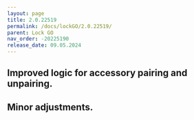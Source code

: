 ```yaml
---
layout: page
title: 2.0.22519
permalink: /docs/lockGO/2.0.22519/
parent: Lock GO
nav_order: -20225190
release_date: 09.05.2024
---
```


## Improved logic for accessory pairing and unpairing.
## Minor adjustments.
